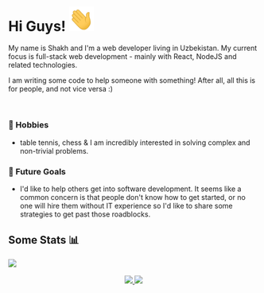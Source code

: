 # Hi Guys! <img src="images/wave.gif" width="50px">

My name is Shakh and I'm a web developer living in Uzbekistan. My current focus is full-stack web development - mainly with React, NodeJS and related technologies.

I am writing some code to help someone with something! After all, all this is for people, and not vice versa :)

&nbsp;

### :sunrise_over_mountains: Hobbies
- table tennis, chess & I am incredibly interested in solving complex and non-trivial problems. 
&nbsp;

### :dart: Future Goals
- I'd like to help others get into software development.  It seems like a common concern is that people don't know how to get started, or no one will hire them without IT experience so I'd like to share some strategies to get past those roadblocks. 

## Some Stats 📊
![](https://komarev.com/ghpvc/?username=FocusCript&style=flat&color=yellow)

<div align="center">
  <a href="https://github.com/FocusCript">
  <img height="180em" src="https://github-readme-stats.vercel.app/api?username=FocusCript&show_icons=true&theme=dracula&include_all_commits=true&count_private=true"/>
  <img height="180em" src="https://github-readme-stats.vercel.app/api/top-langs/?username=FocusCript&layout=compact&langs_count=7&theme=dracula"/>
</div>

